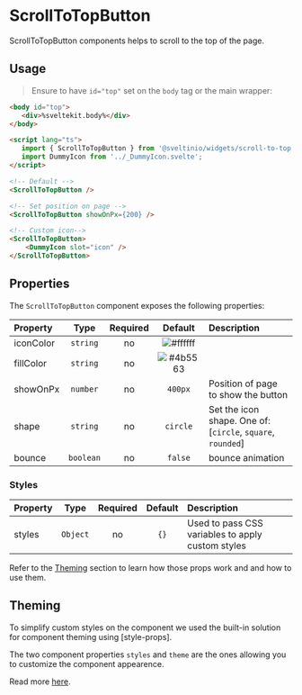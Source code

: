 # ScrollToTopButton

ScrollToTopButton components helps to scroll to the top of the page.

## Usage

> Ensure to have `id="top"` set on the `body` tag or the main wrapper:

```html
<body id="top">
   <div>%sveltekit.body%</div>
</body>
```

```html
<script lang="ts">
   import { ScrollToTopButton } from '@sveltinio/widgets/scroll-to-top';
   import DummyIcon from '../_DummyIcon.svelte';
</script>

<!-- Default -->
<ScrollToTopButton />

<!-- Set position on page -->
<ScrollToTopButton showOnPx={200} />

<!-- Custom icon-->
<ScrollToTopButton>
    <DummyIcon slot="icon" />
</ScrollToTopButton>
```

## Properties

The `ScrollToTopButton` component exposes the following properties:

| Property  | Type      | Required | Default                                                      | Description                                                 |
| :-------- | :-------: | :------: | :----------------------------------------------------------: | :---------------------------------------------------------- |
| iconColor | `string`  |    no    | ![#ffffff](https://via.placeholder.com/15/ffffff/ffffff.png) |                                                             |
| fillColor | `string`  |    no    | ![#4b5563](https://via.placeholder.com/15/4b5563/4b5563.png) |                                                             |
| showOnPx  | `number`  |    no    | `400px`                                                      | Position of page to show the button                         |
| shape     | `string`  |    no    | `circle`                                                     | Set the icon shape. One of: [`circle`, `square`, `rounded`] |
| bounce    | `boolean` |    no    | `false`                                                      | bounce animation                                            |

### Styles

| Property  | Type     | Required | Default | Description                                       |
| :-------- | :------: | :------: | :-----: | :------------------------------------------------ |
| styles    | `Object` |    no    |   `{}`  | Used to pass CSS variables to apply custom styles |

Refer to the [Theming](#theming) section to learn how those props work and and how to use them.

## Theming

To simplify custom styles on the component we used the built-in solution for component theming using [style-props].

The two component properties `styles` and `theme` are the ones allowing you to customize the component appearence.

Read more [here](./THEMING.md).
